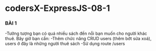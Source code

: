 # codersX-ExpressJS-08-1
### BÀI 1
-Tưởng tượng bạn có quá nhiều sách đến nỗi bạn muốn cho người khác thuê. Bây giờ bạn cần: 
-Thêm chức năng CRUD users (thêm bớt sửa xoá), users ở đây là những người thuê sách
-Sử dụng route /users